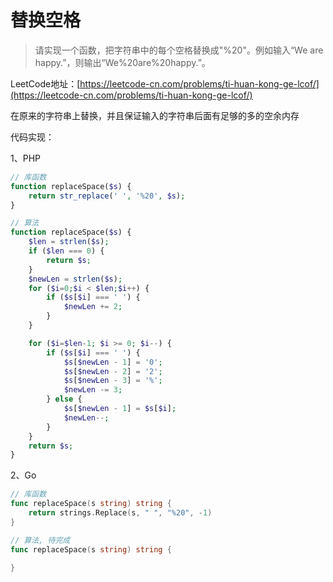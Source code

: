 # 替换空格

> 请实现一个函数，把字符串中的每个空格替换成"%20"。例如输入“We are happy.”，则输出“We%20are%20happy.”。



LeetCode地址：[https://leetcode-cn.com/problems/ti-huan-kong-ge-lcof/](https://leetcode-cn.com/problems/ti-huan-kong-ge-lcof/)



在原来的字符串上替换，并且保证输入的字符串后面有足够的多的空余内存



代码实现：

1、PHP

```php
// 库函数
function replaceSpace($s) {
    return str_replace(' ', '%20', $s);
}

// 算法
function replaceSpace($s) {
    $len = strlen($s);
    if ($len === 0) {
        return $s;
    }
    $newLen = strlen($s);
    for ($i=0;$i < $len;$i++) {
        if ($s[$i] === ' ') {
            $newLen += 2;
        }
    }

    for ($i=$len-1; $i >= 0; $i--) {
        if ($s[$i] === ' ') {
            $s[$newLen - 1] = '0';
            $s[$newLen - 2] = '2';
            $s[$newLen - 3] = '%';
            $newLen -= 3;
        } else {
            $s[$newLen - 1] = $s[$i];
            $newLen--;
        }
    }
    return $s;
}
```



2、Go

```go
// 库函数
func replaceSpace(s string) string {
	return strings.Replace(s, " ", "%20", -1)
}

// 算法, 待完成
func replaceSpace(s string) string {
	
}
```



